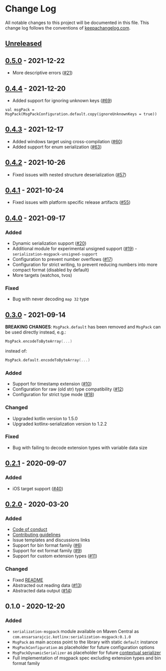 # Change Log
All notable changes to this project will be documented in this file. This change log follows the conventions of [keepachangelog.com](http://keepachangelog.com/).

## [Unreleased]

## [0.5.0] - 2021-12-22
- More descriptive errors ([#21][i21])

## [0.4.4] - 2021-12-20
- Added support for ignoring unknown keys ([#69][i69])

```
val msgPack = MsgPack(MsgPackConfiguration.default.copy(ignoreUnknownKeys = true))
```

## [0.4.3] - 2021-12-17
- Added windows target using cross-compilation ([#60][i60])
- Added support for enum serialization ([#63][i63])

## [0.4.2] - 2021-10-26
- Fixed issues with nested structure deserialization ([#57][i57])

## [0.4.1] - 2021-10-24
- Fixed issues with platform specific release artifacts ([#55][i55])

## [0.4.0] - 2021-09-17
### Added
- Dynamic serialization support ([#20][i20])
- Additional module for experimental unsigned support ([#19][i19]) - `serialization-msgpack-unsigned-support`
- Configuration to prevent number overflows ([#17][i17])
- Configuration for strict writing, to prevent reducing numbers into more compact format (disabled by default)
- More targets (watchos, tvos)

### Fixed
- Bug with never decoding `map 32` type

## [0.3.0] - 2021-09-14
**BREAKING CHANGES**:
`MsgPack.default` has been removed and `MsgPack` can be used directly instead, e.g.:

```kotlin
MsgPack.encodeToByteArray(...)
```
instead of:

```kotlin
MsgPack.default.encodeToByteArray(...)
```

### Added
- Support for timestamp extension ([#10][i10])
- Configuration for raw (old str) type compatibility ([#12][i12])
- Configuration for strict type mode ([#18][i18])

### Changed
- Upgraded kotlin version to 1.5.0
- Upgraded kotlinx-serialization version to 1.2.2

### Fixed
- Bug with failing to decode extension types with variable data size

## [0.2.1] - 2020-09-07
### Added
- iOS target support ([#40][p40])

## [0.2.0] - 2020-03-20
### Added
- [Code of conduct](CODE_OF_CONDUCT.md)
- [Contributing guidelines](CONTRIBUTING.md)
- Issue templates and discussions links
- Support for bin format family ([#6][i6])
- Support for ext format family ([#9][i9])
- Support for custom extension types ([#11][i11])

### Changed
- Fixed [README](README.md)
- Abstracted out reading data ([#13][i13])
- Abstracted data output ([#14][i14])

## 0.1.0 - 2020-12-20
### Added
- `serialization-msgpack` module available on Maven Central as `com.ensarsarajcic.kotlinx:serialization-msgpack:0.1.0`
- `MsgPack` as main access point to the library with static `default` instance
- `MsgPackConfiguration` as placeholder for future configuration options
- `MsgPackDynamicSerializer` as placeholder for future [contextual serializer](https://github.com/Kotlin/kotlinx.serialization/blob/master/docs/serializers.md#contextual-serialization)
- Full implementation of msgpack spec excluding extension types and bin format family

[Unreleased]: https://github.com/esensar/kotlinx-serialization-msgpack/compare/0.5.0...main
[0.2.0]: https://github.com/esensar/kotlinx-serialization-msgpack/compare/0.1.0...0.2.0
[0.2.1]: https://github.com/esensar/kotlinx-serialization-msgpack/compare/0.2.0...0.2.1
[0.3.0]: https://github.com/esensar/kotlinx-serialization-msgpack/compare/0.2.1...0.3.0
[0.4.0]: https://github.com/esensar/kotlinx-serialization-msgpack/compare/0.3.0...0.4.0
[0.4.1]: https://github.com/esensar/kotlinx-serialization-msgpack/compare/0.4.0...0.4.1
[0.4.2]: https://github.com/esensar/kotlinx-serialization-msgpack/compare/0.4.1...0.4.2
[0.4.3]: https://github.com/esensar/kotlinx-serialization-msgpack/compare/0.4.2...0.4.3
[0.4.4]: https://github.com/esensar/kotlinx-serialization-msgpack/compare/0.4.3...0.4.4
[0.5.0]: https://github.com/esensar/kotlinx-serialization-msgpack/compare/0.4.4...0.5.0
[i6]: https://github.com/esensar/kotlinx-serialization-msgpack/issues/6
[i9]: https://github.com/esensar/kotlinx-serialization-msgpack/issues/9
[i10]: https://github.com/esensar/kotlinx-serialization-msgpack/issues/10
[i11]: https://github.com/esensar/kotlinx-serialization-msgpack/issues/11
[i12]: https://github.com/esensar/kotlinx-serialization-msgpack/issues/12
[i13]: https://github.com/esensar/kotlinx-serialization-msgpack/issues/13
[i14]: https://github.com/esensar/kotlinx-serialization-msgpack/issues/14
[i17]: https://github.com/esensar/kotlinx-serialization-msgpack/issues/17
[i18]: https://github.com/esensar/kotlinx-serialization-msgpack/issues/18
[i19]: https://github.com/esensar/kotlinx-serialization-msgpack/issues/19
[i20]: https://github.com/esensar/kotlinx-serialization-msgpack/issues/20
[i21]: https://github.com/esensar/kotlinx-serialization-msgpack/issues/21
[i55]: https://github.com/esensar/kotlinx-serialization-msgpack/issues/55
[i57]: https://github.com/esensar/kotlinx-serialization-msgpack/issues/57
[i60]: https://github.com/esensar/kotlinx-serialization-msgpack/issues/60
[i63]: https://github.com/esensar/kotlinx-serialization-msgpack/issues/63
[i69]: https://github.com/esensar/kotlinx-serialization-msgpack/issues/69
[p40]: https://github.com/esensar/kotlinx-serialization-msgpack/pull/40
